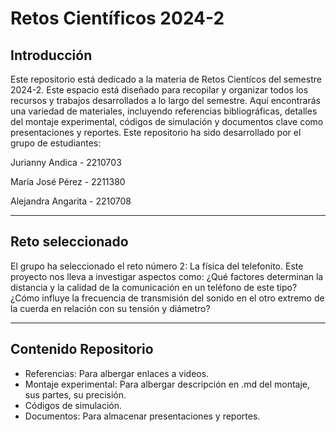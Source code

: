 # Retos Científicos 2024-2
## Introducción
Este repositorio está dedicado a la materia de Retos Cientícos del semestre 2024-2. Este espacio está diseñado para recopilar y organizar todos los recursos y trabajos desarrollados a lo largo del semestre. Aquí encontrarás una variedad de materiales, incluyendo referencias bibliográficas, detalles del montaje experimental, códigos de simulación y documentos clave como presentaciones y reportes. Este repositorio ha sido desarrollado por el grupo de estudiantes:

Jurianny Andica - 2210703

María José Pérez - 2211380

Alejandra Angarita - 2210708

----------------------------------------------------------------------------------------------------------

## Reto seleccionado
El grupo ha seleccionado el reto número 2: La física del telefonito. Este proyecto nos lleva a investigar aspectos como: ¿Qué factores determinan la distancia y la calidad de la comunicación en un teléfono de este tipo? ¿Cómo influye la frecuencia de transmisión del sonido en el otro extremo de la cuerda en relación con su tensión y diámetro?

----------------------------------------------------------------------------------------------------------

## Contenido Repositorio
+ Referencias: Para albergar enlaces a videos.
+ Montaje experimental: Para albergar descripción en .md del montaje, sus partes, su precisión.
+ Códigos de simulación.
+ Documentos: Para almacenar presentaciones y reportes.
